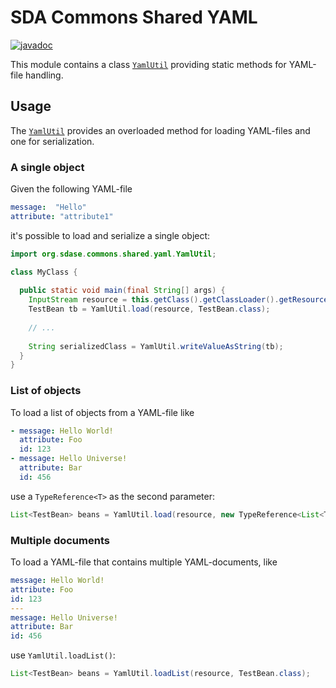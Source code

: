 # SDA Commons Shared YAML

[![javadoc](https://javadoc.io/badge2/org.sdase.commons/sda-commons-shared-yaml/javadoc.svg)](https://javadoc.io/doc/org.sdase.commons/sda-commons-shared-yaml)

This module contains a class [`YamlUtil`](./src/main/java/org/sdase/commons/shared/yaml/YamlUtil.java)
providing static methods for YAML-file handling.


## Usage

The [`YamlUtil`](./src/main/java/org/sdase/commons/shared/yaml/YamlUtil.java)
provides an overloaded method for loading YAML-files and one for serialization.

### A single object

Given the following YAML-file

```yaml
message:  "Hello"
attribute: "attribute1"
```

it's possible to load and serialize a single object:

```java
import org.sdase.commons.shared.yaml.YamlUtil;

class MyClass {
  
  public static void main(final String[] args) {
    InputStream resource = this.getClass().getClassLoader().getResourceAsStream("sample.yml");
    TestBean tb = YamlUtil.load(resource, TestBean.class);
    
    // ...
    
    String serializedClass = YamlUtil.writeValueAsString(tb);
  }
}
```

### List of objects

To load a list of objects from a YAML-file like

```yaml
- message: Hello World!
  attribute: Foo
  id: 123
- message: Hello Universe!
  attribute: Bar
  id: 456
```

use a `TypeReference<T>` as the second parameter:

```java
List<TestBean> beans = YamlUtil.load(resource, new TypeReference<List<TestBean>>() {});
```

### Multiple documents

To load a YAML-file that contains multiple YAML-documents, like

```yaml 
message: Hello World!
attribute: Foo
id: 123
---
message: Hello Universe!
attribute: Bar
id: 456
```

use `YamlUtil.loadList()`:

```java
List<TestBean> beans = YamlUtil.loadList(resource, TestBean.class);
```
